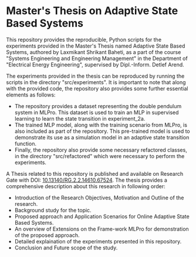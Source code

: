 # Master's Thesis on Adaptive State Based Systems

This repository provides the reproducible, Python scripts for the experiments provided in the Master's Thesis named Adaptive State Based Systems, authored by Laxmikant Shrikant Baheti, as a part of the course "Systems Engineering and Engineering Management" in the Department of "Electrical Energy Engineering", supervised by Dipl.-Inform. Detlef Arend. 

The experiments provided in the thesis can be reproduced by running the scripts in the directory "src/experiments". It is important to note that along with the provided code, the repository also provides some further essential elements as follows:

- The repository provides a dataset representing the double pendulum system in MLPro. This dataset is used to train an MLP in supervised learning to learn the state transition in experiment_2a.
- The trained MLP model, along with the training scenario from MLPro, is also included as part of the repository. This pre-trained model is used to demonstrate its use as a simulation model in an adaptive state transition function.
- Finally, the repository also provide some necessary refactored classes, in the directory "src/refactored" which were necessary to perform the experiments. 

A Thesis related to this repository is published and available on Research Gate with DOI: [10.13140/RG.2.2.14610.67524](http://dx.doi.org/10.13140/RG.2.2.14610.67524). The thesis provides a comprehensive description about this research in following order:

- Introduction of the Research Objectives, Motivation and Outline of the research.
- Background study for the topic.
- Proposed approach and Application Scenarios for Online Adaptive State Based Systems.
- An overview of Extensions on the Frame-work MLPro for demonstration of the proposed approach.
- Detailed explaination of the experiments presented in this repository.
- Conclusion and Future scope of the study.
  
